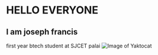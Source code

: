 # HELLO EVERYONE
## I am joseph francis
first year btech student at SJCET palai
![Image of Yaktocat](https://octodex.github.com/images/yaktocat.png)

